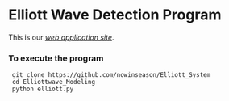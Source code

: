 # Elliott Wave Detection Program
This is our *[web application site](http://elliottwave-env.eba-zixmpcrk.us-east-2.elasticbeanstalk.com)*.

### To execute the program 
  ```
   git clone https://github.com/nowinseason/Elliott_System
   cd Elliottwave_Modeling
   python elliott.py
  ```
 <br> 
  
